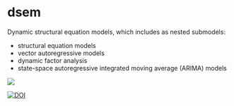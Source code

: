 # dsem
Dynamic structural equation models, which includes as nested submodels:
* structural equation models
* vector autoregressive models
* dynamic factor analysis
* state-space autoregressive integrated moving average (ARIMA) models

[![](https://cranlogs.r-pkg.org/badges/dsem)](https://cran.r-project.org/package=dsem)

[![DOI](https://zenodo.org/badge/656795688.svg)](https://zenodo.org/doi/10.5281/zenodo.10304770)
